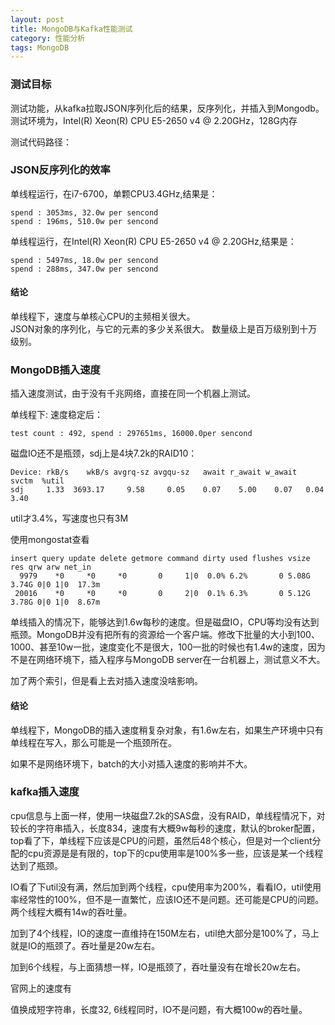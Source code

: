 ```yaml
---
layout: post
title: MongoDB与Kafka性能测试
category: 性能分析
tags: MongoDB
---
```


### 测试目标 ###
测试功能，从kafka拉取JSON序列化后的结果，反序列化，并插入到Mongodb。  
测试环境为，Intel(R) Xeon(R) CPU E5-2650 v4 @ 2.20GHz，128G内存

测试代码路径：

### JSON反序列化的效率 ###

单线程运行，在i7-6700，单颗CPU3.4GHz,结果是：
```
spend : 3053ms, 32.0w per sencond
spend : 196ms, 510.0w per sencond

```

单线程运行，在Intel(R) Xeon(R) CPU E5-2650 v4 @ 2.20GHz,结果是：

```
spend : 5497ms, 18.0w per sencond
spend : 288ms, 347.0w per sencond

```

#### 结论 ####
单线程下，速度与单核心CPU的主频相关很大。  
JSON对象的序列化，与它的元素的多少关系很大。
数量级上是百万级别到十万级别。

### MongoDB插入速度 ###
插入速度测试，由于没有千兆网络，直接在同一个机器上测试。

单线程下:
速度稳定后：
```
test count : 492, spend : 297651ms, 16000.0per sencond
```

磁盘IO还不是瓶颈，sdj上是4块7.2k的RAID10：
```
Device: rkB/s    wkB/s avgrq-sz avgqu-sz   await r_await w_await  svctm  %util
sdj     1.33  3693.17     9.58     0.05    0.07    5.00    0.07   0.04   3.40
```

util才3.4%，写速度也只有3M

使用mongostat查看
```
insert query update delete getmore command dirty used flushes vsize   res qrw arw net_in
  9979    *0     *0     *0       0     1|0  0.0% 6.2%       0 5.08G 3.74G 0|0 1|0  17.3m
 20016    *0     *0     *0       0     2|0  0.1% 6.3%       0 5.12G 3.78G 0|0 1|0  8.67m

```

单线插入的情况下，能够达到1.6w每秒的速度。但是磁盘IO，CPU等均没有达到瓶颈。MongoDB并没有把所有的资源给一个客户端。修改下批量的大小到100、1000、甚至10w一批，速度变化不是很大，100一批的时候也有1.4w的速度，因为不是在网络环境下，插入程序与MongoDB server在一台机器上，测试意义不大。

加了两个索引，但是看上去对插入速度没啥影响。

#### 结论 ####
单线程下，MongoDB的插入速度稍复杂对象，有1.6w左右，如果生产环境中只有单线程在写入，那么可能是一个瓶颈所在。

如果不是网络环境下，batch的大小对插入速度的影响并不大。

### kafka插入速度 ###
cpu信息与上面一样，使用一块磁盘7.2k的SAS盘，没有RAID，单线程情况下，对较长的字符串插入，长度834，速度有大概9w每秒的速度，默认的broker配置，top看了下，单线程下应该是CPU的问题，虽然后48个核心，但是对一个client分配的cpu资源是是有限的，top下的cpu使用率是100%多一些，应该是某一个线程达到了瓶颈。

IO看了下util没有满，然后加到两个线程，cpu使用率为200%，看看IO，util使用率经常性的100%，但不是一直繁忙，应该IO还不是问题。还可能是CPU的问题。两个线程大概有14w的吞吐量。

加到了4个线程，IO的速度一直维持在150M左右，util绝大部分是100%了，马上就是IO的瓶颈了。吞吐量是20w左右。

加到6个线程，与上面猜想一样，IO是瓶颈了，吞吐量没有在增长20w左右。

官网上的速度有

值换成短字符串，长度32, 6线程同时，IO不是问题，有大概100w的吞吐量。

